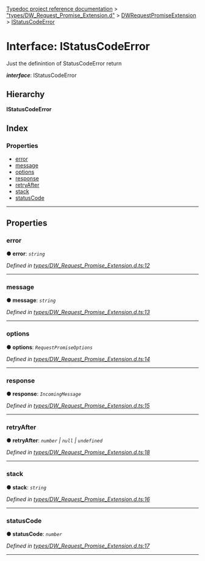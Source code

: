 [Typedoc project reference documentation](../README.md) > ["types/DW_Request_Promise_Extension.d"](../modules/_types_dw_request_promise_extension_d_.md) > [DWRequestPromiseExtension](../modules/_types_dw_request_promise_extension_d_.dwrequestpromiseextension.md) > [IStatusCodeError](../interfaces/_types_dw_request_promise_extension_d_.dwrequestpromiseextension.istatuscodeerror.md)

# Interface: IStatusCodeError

Just the definintion of StatusCodeError return

*__interface__*: IStatusCodeError

## Hierarchy

**IStatusCodeError**

## Index

### Properties

* [error](_types_dw_request_promise_extension_d_.dwrequestpromiseextension.istatuscodeerror.md#error)
* [message](_types_dw_request_promise_extension_d_.dwrequestpromiseextension.istatuscodeerror.md#message)
* [options](_types_dw_request_promise_extension_d_.dwrequestpromiseextension.istatuscodeerror.md#options)
* [response](_types_dw_request_promise_extension_d_.dwrequestpromiseextension.istatuscodeerror.md#response)
* [retryAfter](_types_dw_request_promise_extension_d_.dwrequestpromiseextension.istatuscodeerror.md#retryafter)
* [stack](_types_dw_request_promise_extension_d_.dwrequestpromiseextension.istatuscodeerror.md#stack)
* [statusCode](_types_dw_request_promise_extension_d_.dwrequestpromiseextension.istatuscodeerror.md#statuscode)

---

## Properties

<a id="error"></a>

###  error

**● error**: *`string`*

*Defined in [types/DW_Request_Promise_Extension.d.ts:12](https://github.com/DocuWare/REST-Sample-TS/blob/a4697e2/src/types/DW_Request_Promise_Extension.d.ts#L12)*

___
<a id="message"></a>

###  message

**● message**: *`string`*

*Defined in [types/DW_Request_Promise_Extension.d.ts:13](https://github.com/DocuWare/REST-Sample-TS/blob/a4697e2/src/types/DW_Request_Promise_Extension.d.ts#L13)*

___
<a id="options"></a>

###  options

**● options**: *`RequestPromiseOptions`*

*Defined in [types/DW_Request_Promise_Extension.d.ts:14](https://github.com/DocuWare/REST-Sample-TS/blob/a4697e2/src/types/DW_Request_Promise_Extension.d.ts#L14)*

___
<a id="response"></a>

###  response

**● response**: *`IncomingMessage`*

*Defined in [types/DW_Request_Promise_Extension.d.ts:15](https://github.com/DocuWare/REST-Sample-TS/blob/a4697e2/src/types/DW_Request_Promise_Extension.d.ts#L15)*

___
<a id="retryafter"></a>

###  retryAfter

**● retryAfter**: *`number` \| `null` \| `undefined`*

*Defined in [types/DW_Request_Promise_Extension.d.ts:18](https://github.com/DocuWare/REST-Sample-TS/blob/a4697e2/src/types/DW_Request_Promise_Extension.d.ts#L18)*

___
<a id="stack"></a>

###  stack

**● stack**: *`string`*

*Defined in [types/DW_Request_Promise_Extension.d.ts:16](https://github.com/DocuWare/REST-Sample-TS/blob/a4697e2/src/types/DW_Request_Promise_Extension.d.ts#L16)*

___
<a id="statuscode"></a>

###  statusCode

**● statusCode**: *`number`*

*Defined in [types/DW_Request_Promise_Extension.d.ts:17](https://github.com/DocuWare/REST-Sample-TS/blob/a4697e2/src/types/DW_Request_Promise_Extension.d.ts#L17)*

___

